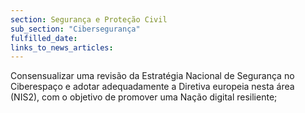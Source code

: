 ```yaml
---
section: Segurança e Proteção Civil
sub_section: "Cibersegurança"
fulfilled_date:
links_to_news_articles:
---
```


Consensualizar uma revisão da Estratégia Nacional de Segurança no Ciberespaço e adotar adequadamente a Diretiva europeia nesta área (NIS2), com o objetivo de promover uma Nação digital resiliente;